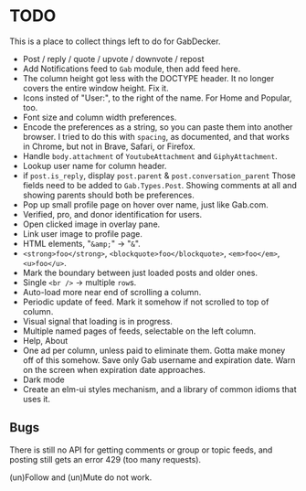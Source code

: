 # TODO

This is a place to collect things left to do for GabDecker.

* Post / reply / quote / upvote / downvote / repost
* Add Notifications feed to `Gab` module, then add feed here.
* The column height got less with the DOCTYPE header.
  It no longer covers the entire window height. Fix it.
* Icons insted of "User:", to the right of the name.
  For Home and Popular, too.
* Font size and column width preferences.
* Encode the preferences as a string, so you can paste them into another browser.
  I tried to do this with `spacing`, as documented, and that works in Chrome,
  but not in Brave, Safari, or Firefox.
* Handle `body.attachment` of `YoutubeAttachment` and `GiphyAttachment`.
* Lookup user name for column header.
* if `post.is_reply`, display `post.parent` & `post.conversation_parent`
  Those fields need to be added to `Gab.Types.Post`.
  Showing comments at all and showing parents should both be preferences.
* Pop up small profile page on hover over name, just like Gab.com.
* Verified, pro, and donor identification for users.
* Open clicked image in overlay pane.
* Link user image to profile page.
* HTML elements, "`&amp;`" -> "`&`".
* `<strong>foo</strong>`, `<blockquote>foo</blockquote>`, `<em>foo</em>`, `<u>foo</u>`.
* Mark the boundary between just loaded posts and older ones.
* Single `<br />` -> multiple `row`s.
* Auto-load more near end of scrolling a column.
* Periodic update of feed. Mark it somehow if not scrolled to top of column.
* Visual signal that loading is in progress.
* Multiple named pages of feeds, selectable on the left column.
* Help, About
* One ad per column, unless paid to eliminate them.
  Gotta make money off of this somehow.
  Save only Gab username and expiration date.
  Warn on the screen when expiration date approaches.
* Dark mode
* Create an elm-ui styles mechanism, and a library of common idioms that uses it.

## Bugs

There is still no API for getting comments or group or topic feeds, and posting still gets an error 429 (too many requests).

(un)Follow and (un)Mute do not work.
